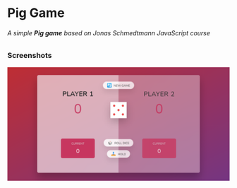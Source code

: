 # Pig Game

###### A simple **Pig game** based on Jonas Schmedtmann JavaScript course

### Screenshots

![main screenshot](screenshots/s1.png)